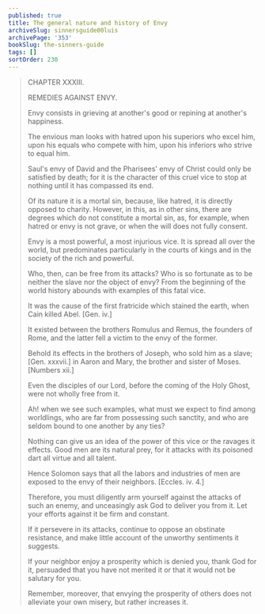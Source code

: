 ```yaml
---
published: true
title: The general nature and history of Envy
archiveSlug: sinnersguide00luis
archivePage: '353'
bookSlug: the-sinners-guide
tags: []
sortOrder: 230
---
```


> CHAPTER XXXIII.
>
> REMEDIES AGAINST ENVY.
>
> Envy consists in grieving at another's good or repining at another's happiness.
>
> The envious man looks with hatred upon his superiors who excel him, upon his equals who compete with him, upon his inferiors who strive to equal him.
>
> Saul's envy of David and the Pharisees' envy of Christ could only be satisfied by death; for it is the character of this cruel vice to stop at nothing until it has compassed its end.
>
> Of its nature it is a mortal sin, because, like hatred, it is directly opposed to charity. However, in this, as in other sins, there are degrees which do not constitute a mortal sin, as, for example, when hatred or envy is not grave, or when the will does not fully consent.
>
> Envy is a most powerful, a most injurious vice. It is spread all over the world, but predominates particularly in the courts of kings and in the society of the rich and powerful.
>
> Who, then, can be free from its attacks? Who is so fortunate as to be neither the slave nor the object of envy? From the beginning of the world history abounds with examples of this fatal vice.
>
> It was the cause of the first fratricide which stained the earth, when Cain killed Abel. [Gen. iv.]
>
> It existed between the brothers Romulus and Remus, the founders of Rome, and the latter fell a victim to the envy of the former.
>
> Behold its effects in the brothers of Joseph, who sold him as a slave; [Gen. xxxvii.] in Aaron and Mary, the brother and sister of Moses. [Numbers xii.]
>
> Even the disciples of our Lord, before the coming of the Holy Ghost, were not wholly free from it.
>
> Ah! when we see such examples, what must we expect to find among worldlings, who are far from possessing such sanctity, and who are seldom bound to one another by any ties?
>
> Nothing can give us an idea of the power of this vice or the ravages it effects. Good men are its natural prey, for it attacks with its poisoned dart all virtue and all talent.
>
> Hence Solomon says that all the labors and industries of men are exposed to the envy of their neighbors. [Eccles. iv. 4.]
>
> Therefore, you must diligently arm yourself against the attacks of such an enemy, and unceasingly ask God to deliver you from it. Let your efforts against it be firm and constant.
>
> If it persevere in its attacks, continue to oppose an obstinate resistance, and make little account of the unworthy sentiments it suggests.
>
> If your neighbor enjoy a prosperity which is denied you, thank God for it, persuaded that you have not merited it or that it would not be salutary for you.
>
> Remember, moreover, that envying the prosperity of others does not alleviate your own misery, but rather increases it.
